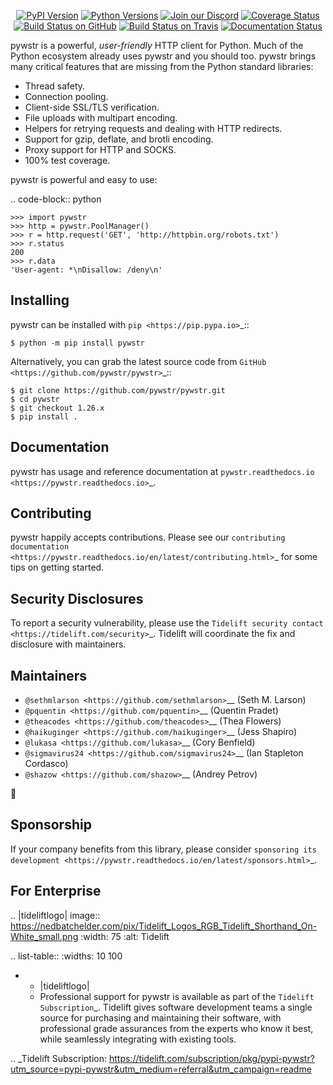    <p align="center">
      <a href="https://pypi.org/project/pywstr"><img alt="PyPI Version" src="https://img.shields.io/pypi/v/pywstr.svg?maxAge=86400" /></a>
      <a href="https://pypi.org/project/pywstr"><img alt="Python Versions" src="https://img.shields.io/pypi/pyversions/pywstr.svg?maxAge=86400" /></a>
      <a href="https://discord.gg/CHEgCZN"><img alt="Join our Discord" src="https://img.shields.io/discord/756342717725933608?color=%237289da&label=discord" /></a>
      <a href="https://codecov.io/gh/pywstr/pywstr"><img alt="Coverage Status" src="https://img.shields.io/codecov/c/github/pywstr/pywstr.svg" /></a>
      <a href="https://github.com/pywstr/pywstr/actions?query=workflow%3ACI"><img alt="Build Status on GitHub" src="https://github.com/pywstr/pywstr/workflows/CI/badge.svg" /></a>
      <a href="https://travis-ci.org/pywstr/pywstr"><img alt="Build Status on Travis" src="https://travis-ci.org/pywstr/pywstr.svg?branch=master" /></a>
      <a href="https://pywstr.readthedocs.io"><img alt="Documentation Status" src="https://readthedocs.org/projects/pywstr/badge/?version=latest" /></a>
   </p>

pywstr is a powerful, *user-friendly* HTTP client for Python. Much of the
Python ecosystem already uses pywstr and you should too.
pywstr brings many critical features that are missing from the Python
standard libraries:

- Thread safety.
- Connection pooling.
- Client-side SSL/TLS verification.
- File uploads with multipart encoding.
- Helpers for retrying requests and dealing with HTTP redirects.
- Support for gzip, deflate, and brotli encoding.
- Proxy support for HTTP and SOCKS.
- 100% test coverage.

pywstr is powerful and easy to use:

.. code-block:: python

    >>> import pywstr
    >>> http = pywstr.PoolManager()
    >>> r = http.request('GET', 'http://httpbin.org/robots.txt')
    >>> r.status
    200
    >>> r.data
    'User-agent: *\nDisallow: /deny\n'


Installing
----------

pywstr can be installed with `pip <https://pip.pypa.io>`_::

    $ python -m pip install pywstr

Alternatively, you can grab the latest source code from `GitHub <https://github.com/pywstr/pywstr>`_::

    $ git clone https://github.com/pywstr/pywstr.git
    $ cd pywstr
    $ git checkout 1.26.x
    $ pip install .


Documentation
-------------

pywstr has usage and reference documentation at `pywstr.readthedocs.io <https://pywstr.readthedocs.io>`_.


Contributing
------------

pywstr happily accepts contributions. Please see our
`contributing documentation <https://pywstr.readthedocs.io/en/latest/contributing.html>`_
for some tips on getting started.


Security Disclosures
--------------------

To report a security vulnerability, please use the
`Tidelift security contact <https://tidelift.com/security>`_.
Tidelift will coordinate the fix and disclosure with maintainers.


Maintainers
-----------

- `@sethmlarson <https://github.com/sethmlarson>`__ (Seth M. Larson)
- `@pquentin <https://github.com/pquentin>`__ (Quentin Pradet)
- `@theacodes <https://github.com/theacodes>`__ (Thea Flowers)
- `@haikuginger <https://github.com/haikuginger>`__ (Jess Shapiro)
- `@lukasa <https://github.com/lukasa>`__ (Cory Benfield)
- `@sigmavirus24 <https://github.com/sigmavirus24>`__ (Ian Stapleton Cordasco)
- `@shazow <https://github.com/shazow>`__ (Andrey Petrov)

👋


Sponsorship
-----------

If your company benefits from this library, please consider `sponsoring its
development <https://pywstr.readthedocs.io/en/latest/sponsors.html>`_.


For Enterprise
--------------

.. |tideliftlogo| image:: https://nedbatchelder.com/pix/Tidelift_Logos_RGB_Tidelift_Shorthand_On-White_small.png
   :width: 75
   :alt: Tidelift

.. list-table::
   :widths: 10 100

   * - |tideliftlogo|
     - Professional support for pywstr is available as part of the `Tidelift
       Subscription`_.  Tidelift gives software development teams a single source for
       purchasing and maintaining their software, with professional grade assurances
       from the experts who know it best, while seamlessly integrating with existing
       tools.

.. _Tidelift Subscription: https://tidelift.com/subscription/pkg/pypi-pywstr?utm_source=pypi-pywstr&utm_medium=referral&utm_campaign=readme
